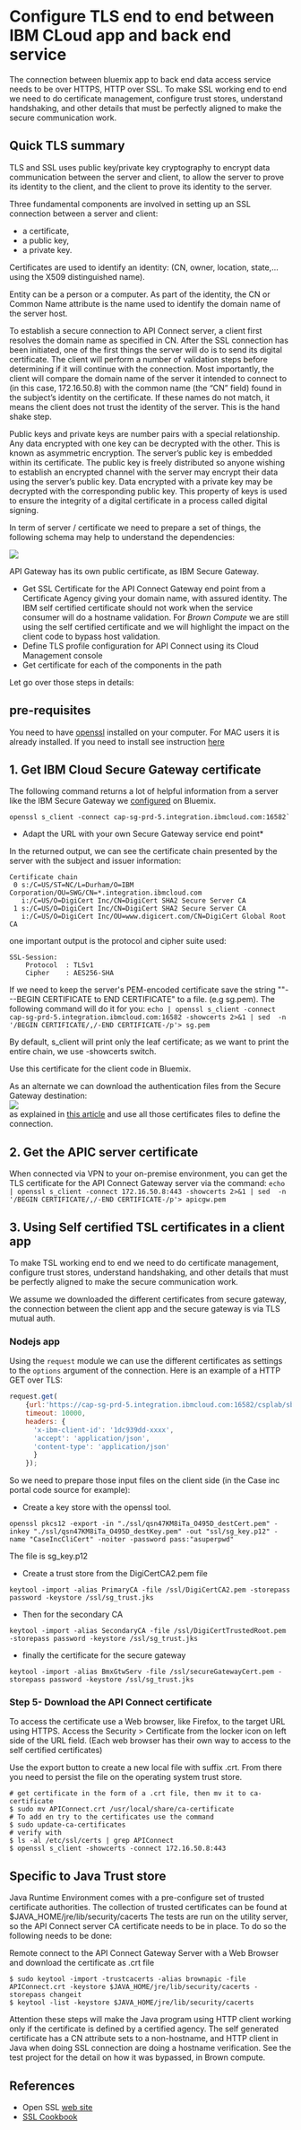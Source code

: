 # Configure TLS end to end between IBM CLoud app and back end service


The connection between bluemix app to back end data access service needs to be over HTTPS, HTTP over SSL. To make SSL working end to end we need to do certificate management, configure trust stores, understand handshaking, and other details that must be perfectly aligned to make the secure communication work.

## Quick TLS summary

TLS and SSL uses public key/private key cryptography to encrypt data communication between the server and client, to allow the server to prove its identity to the client, and the client to prove its identity to the server.

Three fundamental components are involved in setting up an SSL connection between a server and client:

* a certificate,
* a public key,
* a private key.   

Certificates are used to identify an identity: (CN, owner, location, state,... using the X509 distinguished name).

Entity can be a person or a computer. As part of the identity, the CN or Common Name attribute is the name used to identify the domain name of the server host.

To establish a secure connection to API Connect server, a client first resolves the domain name as specified in CN. After the SSL connection has been initiated, one of the first things the server will do is to send its digital certificate. The client will perform a number of validation steps before determining if it will continue with the connection. Most importantly, the client will compare the domain name of the server it intended to connect to (in this case, 172.16.50.8) with the common name (the “CN” field) found in the subject’s identity on the certificate. If these names do not match, it means the client does not trust the identity of the server. This is the hand shake step.

Public keys and private keys are number pairs with a special relationship. Any data encrypted with one key can be decrypted with the other. This is known as asymmetric encryption. The server’s public key is embedded within its certificate. The public key is freely distributed so anyone wishing to establish an encrypted channel with the server may encrypt their data using the server’s public key. Data encrypted with a private key may be decrypted with the corresponding public key. This property of keys is used to ensure the integrity of a digital certificate in a process called digital signing.

In term of server / certificate we need to prepare a set of things, the following schema may help to understand the dependencies:

![](./ssl-cert-e2e.png)

API Gateway has its own public certificate, as IBM Secure Gateway.

* Get SSL Certificate for the API Connect Gateway end point from a Certificate Agency giving your domain name, with assured identity. The IBM self certified certificate should not work when the service consumer will do a hostname validation. For *Brown Compute* we are still using the self certified certificate and we will highlight the impact on the client code to bypass host validation.
* Define TLS profile configuration for API Connect using its Cloud Management console
* Get certificate for each of the components in the path

Let go over those steps in details:

## pre-requisites

You need to have [openssl](https://www.openssl.org/) installed on your computer. For MAC users it is already installed. If you need to install see instruction [here](https://www.openssl.org/source/)

## 1. Get IBM Cloud Secure Gateway certificate

The following command returns a lot of helpful information from a server like the IBM Secure Gateway we [configured](https://github.com/ibm-cloud-architecture/refarch-integration-utilities/blob/master/docs/ConfigureSecureGateway.md) on Bluemix.
```
openssl s_client -connect cap-sg-prd-5.integration.ibmcloud.com:16582`
```

* Adapt the URL with your own Secure Gateway service end point*

In the returned output, we can see the certificate chain presented by the server with the subject and issuer information:
```
Certificate chain
 0 s:/C=US/ST=NC/L=Durham/O=IBM Corporation/OU=SWG/CN=*.integration.ibmcloud.com
   i:/C=US/O=DigiCert Inc/CN=DigiCert SHA2 Secure Server CA
 1 s:/C=US/O=DigiCert Inc/CN=DigiCert SHA2 Secure Server CA
   i:/C=US/O=DigiCert Inc/OU=www.digicert.com/CN=DigiCert Global Root CA
```
one important output is the protocol and cipher suite used:
```
SSL-Session:
    Protocol  : TLSv1
    Cipher    : AES256-SHA
```
If we need to keep the server's PEM-encoded certificate save the string ""---BEGIN CERTIFICATE  to END CERTIFICATE" to a file. (e.g sg.pem). The following command will do it for you:
`echo | openssl s_client -connect cap-sg-prd-5.integration.ibmcloud.com:16582 -showcerts 2>&1 | sed  -n '/BEGIN CERTIFICATE/,/-END CERTIFICATE-/p'> sg.pem `

By default, s_client will print only the leaf certificate; as we want to print the entire chain, we use -showcerts switch.

Use this certificate for the client code in Bluemix.

As an alternate we can download the authentication files from the Secure Gateway destination:  
![](sg-dest-detail.png)  
as explained in [this article](https://github.com/ibm-cloud-architecture/refarch-integration-utilities/blob/master/docs/ConfigureSecureGateway.md#step-3--define-destination-for-secure-gateway-service) and use all those certificates files to define the connection.

## 2. Get the APIC server certificate

When connected via VPN to your on-premise environment, you can get the TLS certificate for the API Connect Gateway server via the command:
`echo | openssl s_client -connect 172.16.50.8:443 -showcerts 2>&1 | sed  -n '/BEGIN CERTIFICATE/,/-END CERTIFICATE-/p'> apicgw.pem `

## 3. Using Self certified TSL certificates in a client app

To make TSL working end to end we need to do certificate management, configure trust stores, understand handshaking, and other details that must be perfectly aligned to make the secure communication work.

We assume we downloaded the different certificates from secure gateway, the connection between the client app and the secure gateway is via TLS mutual auth.

### Nodejs app

Using the `request` module we can use the different certificates as settings to the `options` argument of the connection. Here is an example of a HTTP GET over TLS:

```javascript
request.get(
    {url:'https://cap-sg-prd-5.integration.ibmcloud.com:16582/csplab/sb/sample-inventory-api/items',
    timeout: 10000,
    headers: {
      'x-ibm-client-id': '1dc939dd-xxxx',
      'accept': 'application/json',
      'content-type': 'application/json'
      }
    });
```
So we need to prepare those input files on the client side (in the Case inc portal code source for example):
* Create a key store with the openssl tool.
```
openssl pkcs12 -export -in "./ssl/qsn47KM8iTa_O495D_destCert.pem" -inkey "./ssl/qsn47KM8iTa_O495D_destKey.pem" -out "ssl/sg_key.p12" -name "CaseIncCliCert" -noiter -password pass:"asuperpwd"
```
 The file is sg_key.p12
* Create a trust store from the DigiCertCA2.pem file
```
keytool -import -alias PrimaryCA -file /ssl/DigiCertCA2.pem -storepass password -keystore /ssl/sg_trust.jks
```
* Then for the secondary CA
```
keytool -import -alias SecondaryCA -file /ssl/DigiCertTrustedRoot.pem -storepass password -keystore /ssl/sg_trust.jks
```
* finally the certificate for the secure gateway
```
keytool -import -alias BmxGtwServ -file /ssl/secureGatewayCert.pem -storepass password -keystore /ssl/sg_trust.jks
```

### Step 5- Download the API Connect certificate  

To access the certificate use a Web browser, like Firefox, to the target URL using HTTPS. Access the Security > Certificate from the locker icon on left side of the URL field. (Each web browser has their own way to access to the self certified certificates)

Use the export button to create a new local file with suffix .crt. From there you need to persist the file on the operating system trust store.

 ```
# get certificate in the form of a .crt file, then mv it to ca-certificate
$ sudo mv APIConnect.crt /usr/local/share/ca-certificate
# To add en try to the certificates use the command
$ sudo update-ca-certificates
# verify with
$ ls -al /etc/ssl/certs | grep APIConnect
$ openssl s_client -showcerts -connect 172.16.50.8:443
```

## Specific to Java Trust store

Java Runtime Environment comes with a pre-configure set of trusted certificate authorities. The collection of trusted certificates can be found at $JAVA_HOME/jre/lib/security/cacerts The tests are run on the utility server, so the API Connect server CA certificate needs to be in place. To do so the following needs to be done:

Remote connect to the API Connect Gateway Server with a Web Browser and download the certificate as .crt file
```
$ sudo keytool -import -trustcacerts -alias brownapic -file APIConnect.crt -keystore $JAVA_HOME/jre/lib/security/cacerts -storepass changeit
$ keytool -list -keystore $JAVA_HOME/jre/lib/security/cacerts
```

Attention these steps will make the Java program using HTTP client working only if the certificate is defined by a certified agency. The self generated certificate has a CN attribute sets to a non-hostname, and HTTP client in Java when doing SSL connection are doing a hostname verification. See the test project for the detail on how it was bypassed, in Brown compute.

## References

* Open SSL [web site](http://www.openssl.org)
* [SSL Cookbook](https://www.feistyduck.com/library/openssl-cookbook/online/ch-testing-with-openssl.html)
